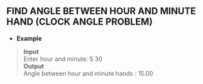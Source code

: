 ## FIND ANGLE BETWEEN HOUR AND MINUTE HAND (CLOCK ANGLE PROBLEM)  

* **Example**  

> **Input**  
> Enter hour and minute: 5 30  
> **Output**  
> Angle between hour and minute hands : 15.00  
